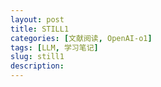 ```yaml
---
layout: post
title: STILL1
categories: [文献阅读, OpenAI-o1]
tags: [LLM, 学习笔记]
slug: still1
description: 
---
```


